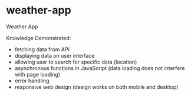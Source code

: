# weather-app
Weather App

Knowledge Demonstrated:

- fetching data from API
- displaying data on user interface
- allowing user to search for specific data (location)
- asynchronous functions in JavaScript (data loading does not interfere with page loading)
- error handling
- responsive web design (design works on both mobile and desktop)